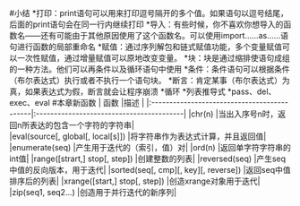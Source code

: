 #小结
*打印：print语句可以用来打印逗号隔开的多个值。如果语句以逗号结尾，后面的print语句会在同一行内继续打印
*导入：有些时候，你不喜欢你想导入的函数名——还有可能由于其他原因使用了这个函数名。可以使用import……as……语句进行函数的局部重命名
*赋值：通过序列解包和链式赋值功能，多个变量赋值可以一次性赋值，通过增量赋值可以原地改变变量。
*块：块是通过缩排使语句成组的一种方法。他们可以再条件以及循环语句中使用
*条件：条件语句可以根据条件（布尔表达式）执行或者不执行一个语句块。
*断言：肯定某事（布尔表达式）为真，如果表达式为假，断言就会让程序崩溃
*循环
*列表推导式
*pass、del、exec、eval
#本章新函数
| 函数                                        |描述                                      |
|:--------------------------------------------|:-----------------------------------------|
|chr(n)                                       |当出入序号n时，返回n所表达的包含一个字符的字符串|          
|eval(source[, global[, local[s]])           |将字符串作为表达式计算，并且返回值|
|enumerate(seq)                              |产生用于迭代的（索引，值）对|
|ord(n)                                      |返回单字符字符串的int值|
|range([strart,] stop[, step])               |创建整数的列表|
|reversed(seq)                               |产生seq中值的反向版本，用于迭代|
|sorted(seq[, cmp][, key][, reverse])        |返回seq中值排序后的列表|
|xrange([start,] stop[, step])               |创造xrange对象用于迭代|
|zip(seq1, seq2...)                          |创造用于并行迭代的新序列|